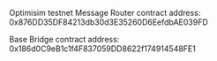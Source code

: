 Optimisim testnet Message Router contract address: 0x876DD35DF84213db30d3E35260D6EefdbAE039FD

Base Bridge contract address: 0x186d0C9eB1c1f4F837059DD8622f174914548FE1

